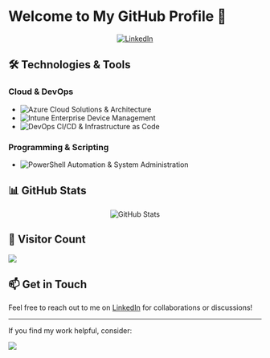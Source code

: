 # Welcome to My GitHub Profile 👋

<div align="center">
  <p>
    <a href="https://www.linkedin.com/in/markdavidhughes/">
      <img src="https://img.shields.io/badge/LinkedIn-Connect-0A66C2?style=flat&logo=linkedin" alt="LinkedIn"/>
    </a>
  </p>
</div>

## 🛠️ Technologies & Tools

### Cloud & DevOps
- ![Azure](https://img.shields.io/badge/Azure-0089D6?style=flat-square&logo=microsoft-azure&logoColor=white) Cloud Solutions & Architecture
- ![Intune](https://img.shields.io/badge/Intune-0078D4?style=flat-square&logo=microsoft&logoColor=white) Enterprise Device Management
- ![DevOps](https://img.shields.io/badge/DevOps-0078D7?style=flat-square&logo=azure-devops&logoColor=white) CI/CD & Infrastructure as Code

### Programming & Scripting
- ![PowerShell](https://img.shields.io/badge/PowerShell-5391FE?style=flat-square&logo=powershell&logoColor=white) Automation & System Administration

## 📊 GitHub Stats

<div align="center">
    <img src="https://github-readme-stats.vercel.app/api?username=markdavidhughes&show_icons=true&theme=dark" alt="GitHub Stats" />
</div>

## 👥 Visitor Count
![](https://komarev.com/ghpvc/?username=markdavidhughes&color=grey&style=for-the-badge)

## 📫 Get in Touch
Feel free to reach out to me on [LinkedIn](https://www.linkedin.com/in/markdavidhughes/) for collaborations or discussions!

---

If you find my work helpful, consider:

<a href="https://www.buymeacoffee.com/markdavidhughes">
    <img src="https://img.buymeacoffee.com/button-api/?text=Buy me a coffee&emoji=☕&slug=markdavidhughes&button_colour=FF5F5F&font_colour=ffffff&font_family=Cookie&outline_colour=000000&coffee_colour=FFDD00" />
</a>
